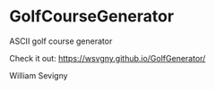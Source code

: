 # GolfCourseGenerator
ASCII golf course generator

Check it out: https://wsvgny.github.io/GolfGenerator/

William Sevigny
